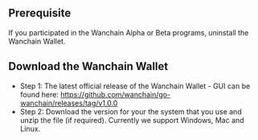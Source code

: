 ## Prerequisite
If you participated in the Wanchain Alpha or Beta programs, uninstall the Wanchain Wallet. 

## Download the Wanchain Wallet

* Step 1: The latest official release of the Wanchain Wallet - GUI can be found here: https://github.com/wanchain/go-wanchain/releases/tag/v1.0.0
* Step 2: Download the version for your the system that you use and unzip the file (if required). Currently we support Windows, Mac and Linux. 

